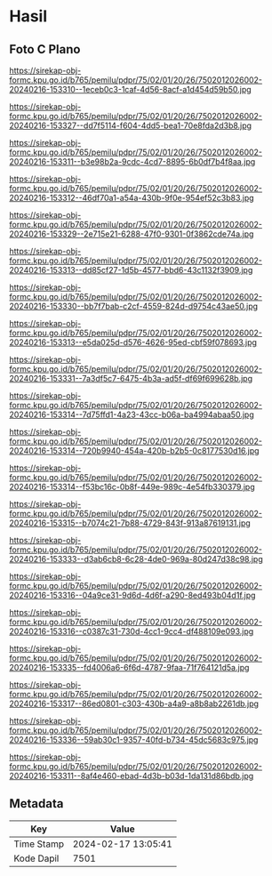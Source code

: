 # Hasil

## Foto C Plano

https://sirekap-obj-formc.kpu.go.id/b765/pemilu/pdpr/75/02/01/20/26/7502012026002-20240216-153310--1eceb0c3-1caf-4d56-8acf-a1d454d59b50.jpg

https://sirekap-obj-formc.kpu.go.id/b765/pemilu/pdpr/75/02/01/20/26/7502012026002-20240216-153327--dd7f5114-f604-4dd5-bea1-70e8fda2d3b8.jpg

https://sirekap-obj-formc.kpu.go.id/b765/pemilu/pdpr/75/02/01/20/26/7502012026002-20240216-153311--b3e98b2a-9cdc-4cd7-8895-6b0df7b4f8aa.jpg

https://sirekap-obj-formc.kpu.go.id/b765/pemilu/pdpr/75/02/01/20/26/7502012026002-20240216-153312--46df70a1-a54a-430b-9f0e-954ef52c3b83.jpg

https://sirekap-obj-formc.kpu.go.id/b765/pemilu/pdpr/75/02/01/20/26/7502012026002-20240216-153329--2e715e21-6288-47f0-9301-0f3862cde74a.jpg

https://sirekap-obj-formc.kpu.go.id/b765/pemilu/pdpr/75/02/01/20/26/7502012026002-20240216-153313--dd85cf27-1d5b-4577-bbd6-43c1132f3909.jpg

https://sirekap-obj-formc.kpu.go.id/b765/pemilu/pdpr/75/02/01/20/26/7502012026002-20240216-153330--bb7f7bab-c2cf-4559-824d-d9754c43ae50.jpg

https://sirekap-obj-formc.kpu.go.id/b765/pemilu/pdpr/75/02/01/20/26/7502012026002-20240216-153313--e5da025d-d576-4626-95ed-cbf59f078693.jpg

https://sirekap-obj-formc.kpu.go.id/b765/pemilu/pdpr/75/02/01/20/26/7502012026002-20240216-153331--7a3df5c7-6475-4b3a-ad5f-df69f699628b.jpg

https://sirekap-obj-formc.kpu.go.id/b765/pemilu/pdpr/75/02/01/20/26/7502012026002-20240216-153314--7d75ffd1-4a23-43cc-b06a-ba4994abaa50.jpg

https://sirekap-obj-formc.kpu.go.id/b765/pemilu/pdpr/75/02/01/20/26/7502012026002-20240216-153314--720b9940-454a-420b-b2b5-0c8177530d16.jpg

https://sirekap-obj-formc.kpu.go.id/b765/pemilu/pdpr/75/02/01/20/26/7502012026002-20240216-153314--f53bc16c-0b8f-449e-989c-4e54fb330379.jpg

https://sirekap-obj-formc.kpu.go.id/b765/pemilu/pdpr/75/02/01/20/26/7502012026002-20240216-153315--b7074c21-7b88-4729-843f-913a87619131.jpg

https://sirekap-obj-formc.kpu.go.id/b765/pemilu/pdpr/75/02/01/20/26/7502012026002-20240216-153333--d3ab6cb8-6c28-4de0-969a-80d247d38c98.jpg

https://sirekap-obj-formc.kpu.go.id/b765/pemilu/pdpr/75/02/01/20/26/7502012026002-20240216-153316--04a9ce31-9d6d-4d6f-a290-8ed493b04d1f.jpg

https://sirekap-obj-formc.kpu.go.id/b765/pemilu/pdpr/75/02/01/20/26/7502012026002-20240216-153316--c0387c31-730d-4cc1-9cc4-df488109e093.jpg

https://sirekap-obj-formc.kpu.go.id/b765/pemilu/pdpr/75/02/01/20/26/7502012026002-20240216-153335--fd4006a6-6f6d-4787-9faa-71f764121d5a.jpg

https://sirekap-obj-formc.kpu.go.id/b765/pemilu/pdpr/75/02/01/20/26/7502012026002-20240216-153317--86ed0801-c303-430b-a4a9-a8b8ab2261db.jpg

https://sirekap-obj-formc.kpu.go.id/b765/pemilu/pdpr/75/02/01/20/26/7502012026002-20240216-153336--59ab30c1-9357-40fd-b734-45dc5683c975.jpg

https://sirekap-obj-formc.kpu.go.id/b765/pemilu/pdpr/75/02/01/20/26/7502012026002-20240216-153311--8af4e460-ebad-4d3b-b03d-1da131d86bdb.jpg


## Metadata

| Key        | Value               |
| ---------- | ------------------- |
| Time Stamp | 2024-02-17 13:05:41 |
| Kode Dapil | 7501                |



